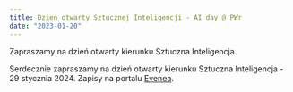 ```yaml
---
title: Dzień otwarty Sztucznej Inteligencji - AI day @ PWr
date: "2023-01-20"
---
```


Zapraszamy na dzień otwarty kierunku Sztuczna Inteligencja.

<!--more-->

Serdecznie zapraszamy na dzień otwarty kierunku Sztuczna Inteligencja - 29 stycznia 2024. Zapisy na portalu [Evenea]([https://app.evenea.pl/event/886918-3/](https://app.evenea.pl/event/opendai-2024/)https://app.evenea.pl/event/opendai-2024/).
